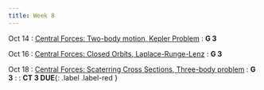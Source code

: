 ```yaml
---
title: Week 8
---
```


Oct 14
: [Central Forces: Two-body motion, Kepler Problem](#)
  : **G 3**

Oct 16
: [Central Forces: Closed Orbits, Laplace-Runge-Lenz](#)
  : **G 3**

Oct 18
: [Central Forces: Scaterring Cross Sections, Three-body problem](#)
  : **G 3**
: : **CT 3 DUE**{: .label .label-red }[](#)
